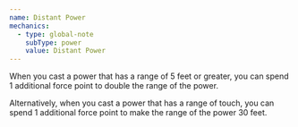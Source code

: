 ```yaml
---
name: Distant Power
mechanics:
  - type: global-note
    subType: power
    value: Distant Power
---
```

When you cast a power that has a range of 5 feet or greater, you can spend 1 additional force point to double the range of the power.

Alternatively, when you cast a power that has a range of touch, you can spend 1 additional force point to make the range of the power 30 feet.
